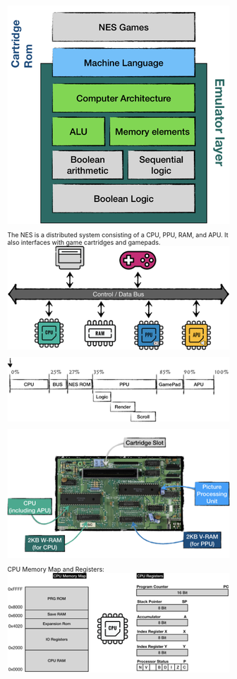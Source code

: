 ![Architecture](image.png)

The NES is a distributed system consisting of a CPU, PPU, RAM, and APU. It also
interfaces with game cartridges and gamepads.
![Distributed System](image-1.png)

![Schema](image-2.png)

![NES Board](image-3.png)

CPU Memory Map and Registers:
![CPU Memory Map and Registers](image-4.png)